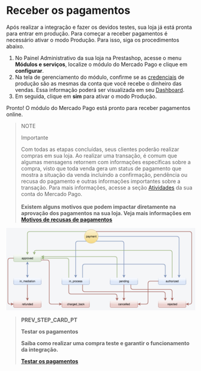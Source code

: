 # Receber os pagamentos

Após realizar a integração e fazer os devidos testes, sua loja já está pronta para entrar em produção. Para começar a receber pagamentos é necessário ativar o modo Produção. Para isso, siga os procedimentos abaixo.

1. No Painel Administrativo da sua loja na Prestashop, acesse o menu **Módulos e serviços**, localize o módulo do Mercado Pago e clique em **configurar**.
2. Na tela de gerenciamento do módulo, confirme se as [credenciais](/developers/pt/guides/additional-content/credentials/credentials) de produção são as mesmas da conta que você recebe o dinheiro das vendas. Essa informação poderá ser visualizada em seu [Dashboard](/developers/pt/guides/additional-content/dashboard/introduction).
3. Em seguida, clique em **sim** para ativar o modo Produção. 

Pronto! O módulo do Mercado Pago está pronto para receber pagamentos online.

> NOTE
>
> Importante
>
> Com todas as etapas concluídas, seus clientes poderão realizar compras em sua loja. Ao realizar uma transação, é comum que algumas mensagens retornem com informações específicas sobre a compra, visto que toda venda gera um status de pagamento que mostra a situação da venda incluindo a confirmação, pendência ou recusa do pagamento e outras informações importantes sobre a transação. Para mais informações, acesse a seção [Atividades](https://www.mercadopago.com.br/activities) da sua conta do Mercado Pago.
> </br> <br/>
> </b>
> <b>
> Existem alguns motivos que podem impactar diretamente na aprovação dos pagamentos na sua loja. Veja mais informações em [Motivos de recusas de pagamentos](/developers/pt/docs/prestashop/additional-content/reasons-for-refusals)

![Status de pagamento](/images/prestashop/status_pt.png)

> PREV_STEP_CARD_PT
>
> Testar os pagamentos
>
> Saiba como realizar uma compra teste e garantir o funcionamento da integração.
>
> [Testar os pagamentos](/developers/pt/docs/prestashop/sales-processing/integration-test)